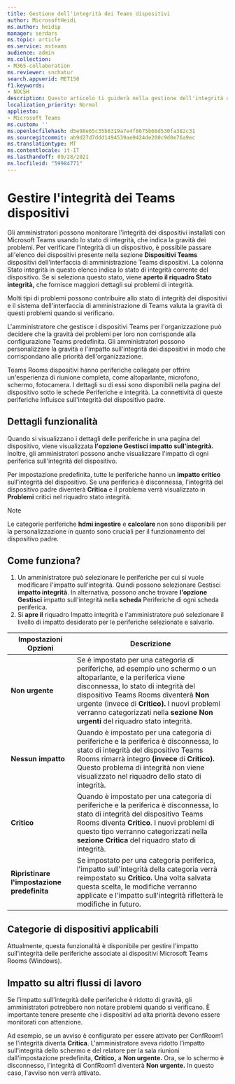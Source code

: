 ```yaml
---
title: Gestione dell'integrità dei Teams dispositivi
author: MicrosoftHeidi
ms.author: heidip
manager: serdars
ms.topic: article
ms.service: msteams
audience: admin
ms.collection:
- M365-collaboration
ms.reviewer: snchatur
search.appverid: MET150
f1.keywords:
- NOCSH
description: Questo articolo ti guiderà nella gestione dell'integrità dei Teams, dei dispositivi in cui sono Microsoft Teams installati.
localization_priority: Normal
appliesto:
- Microsoft Teams
ms.custom: ''
ms.openlocfilehash: d5e98e65c35b8319a7e4f8675b68d530fa382c31
ms.sourcegitcommit: ab9d27d7ddd1494539ae9424de200c9d0e76a9ec
ms.translationtype: MT
ms.contentlocale: it-IT
ms.lasthandoff: 09/28/2021
ms.locfileid: "59984771"
---
```

# <a name="manage-the-health-of-teams-devices"></a>Gestire l'integrità dei Teams dispositivi

Gli amministratori possono monitorare l'integrità dei dispositivi installati con Microsoft Teams usando lo stato di integrità, che indica la gravità dei problemi. Per verificare l'integrità di un dispositivo, è possibile passare all'elenco dei dispositivi presente nella sezione **Dispositivi Teams** dispositivi dell'interfaccia di amministrazione Teams dispositivi. La colonna Stato integrità in questo elenco indica lo stato di integrità corrente del dispositivo. Se si seleziona questo stato, viene **aperto il riquadro Stato integrità,** che fornisce maggiori dettagli sui problemi di integrità.

Molti tipi di problemi possono contribuire allo stato di integrità dei dispositivi e il sistema dell'interfaccia di amministrazione di Teams valuta la gravità di questi problemi quando si verificano.

L'amministratore che gestisce i dispositivi Teams per l'organizzazione può decidere che la gravità dei problemi per loro non corrisponde alla configurazione Teams predefinita. Gli amministratori possono personalizzare la gravità e l'impatto sull'integrità dei dispositivi in modo che corrispondano alle priorità dell'organizzazione.

Teams Rooms dispositivi hanno periferiche collegate per offrire un'esperienza di riunione completa, come altoparlante, microfono, schermo, fotocamera. I dettagli su di essi sono disponibili nella pagina del dispositivo sotto le schede Periferiche e integrità. La connettività di queste periferiche influisce sull'integrità del dispositivo padre.

## <a name="feature-details"></a>Dettagli funzionalità

Quando si visualizzano i dettagli delle periferiche in una pagina del dispositivo, viene visualizzata **l'opzione Gestisci impatto sull'integrità.** Inoltre, gli amministratori possono anche visualizzare l'impatto di ogni periferica sull'integrità del dispositivo.

Per impostazione predefinita, tutte le periferiche hanno un **impatto critico** sull'integrità del dispositivo. Se una periferica è disconnessa, l'integrità del dispositivo padre diventerà **Critica** e il problema verrà visualizzato in **Problemi** critici nel riquadro stato integrità.

> [!NOTE]
> Le categorie periferiche **hdmi ingestire** e **calcolare** non sono disponibili per la personalizzazione in quanto sono cruciali per il funzionamento del dispositivo padre.

## <a name="how-does-this-work"></a>Come funziona?

1. Un amministratore può selezionare le periferiche per cui si vuole modificare l'impatto sull'integrità. Quindi possono selezionare Gestisci **impatto integrità**. In alternativa, possono anche trovare **l'opzione Gestisci** impatto sull'integrità nella **scheda** Periferiche di ogni scheda periferica.
1. Si **apre il** riquadro Impatto integrità e l'amministratore può selezionare il livello di impatto desiderato per le periferiche selezionate e salvarlo.

| Impostazioni Opzioni | Descrizione |
|------------------|-------------|
| **Non urgente** | Se è impostato per una categoria di periferiche, ad esempio uno schermo o un altoparlante, e la periferica viene disconnessa, lo stato di integrità del dispositivo Teams Rooms diventerà **Non** urgente (invece di **Critico).** I nuovi problemi verranno categorizzati nella **sezione Non urgenti** del riquadro stato integrità.|
| **Nessun impatto** | Quando è impostato per una categoria di periferiche e la periferica è disconnessa, lo stato di integrità del dispositivo Teams Rooms rimarrà integro **(invece** di **Critico).** Questo problema di integrità non viene visualizzato nel riquadro dello stato di integrità.|
| **Critico** | Quando è impostato per una categoria di periferiche e la periferica è disconnessa, lo stato di integrità del dispositivo Teams Rooms diventa **Critico**. I nuovi problemi di questo tipo verranno categorizzati nella **sezione Critica** del riquadro stato di integrità.|
| **Ripristinare l'impostazione predefinita** | Se impostato per una categoria periferica, l'impatto sull'integrità della categoria verrà reimpostato su **Critico.** Una volta salvata questa scelta, le modifiche verranno applicate e l'impatto sull'integrità rifletterà le modifiche in futuro.|

## <a name="applicable-device-categories"></a>Categorie di dispositivi applicabili

Attualmente, questa funzionalità è disponibile per gestire l'impatto sull'integrità delle periferiche associate ai dispositivi Microsoft Teams Rooms (Windows).

## <a name="impact-on-other-workflows"></a>Impatto su altri flussi di lavoro

Se l'impatto sull'integrità delle periferiche è ridotto di gravità, gli amministratori potrebbero non notare problemi quando si verificano. È importante tenere presente che i dispositivi ad alta priorità devono essere monitorati con attenzione.

Ad esempio, se un avviso è configurato per essere attivato per ConfRoom1 se l'integrità diventa **Critica**. L'amministratore aveva ridotto l'impatto sull'integrità dello schermo e del relatore per la sala riunioni dall'impostazione predefinita, **Critico,** a **Non urgente.** Ora, se lo schermo è disconnesso, l'integrità di ConfRoom1 diventerà **Non urgente.** In questo caso, l'avviso non verrà attivato.
